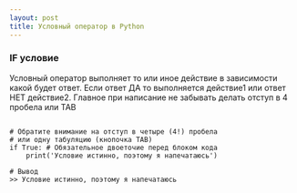 ```yaml
---
layout: post
title: Условный оператор в Python
---
```


### IF условие
Условный оператор выполняет то или иное действие в зависимости какой будет ответ. Если ответ ДА то выполняется действие1 или ответ НЕТ действие2.
Главное при написание не забывать делать отступ в 4 пробела или TAB

<pre><code data-language="python">
# Обратите внимание на отступ в четыре (4!) пробела
# или одну табуляцию (кнопочка TAB)
if True: # Обязательное двоеточие перед блоком кода
    print('Условие истинно, поэтому я напечатаюсь')

# Вывод
>> Условие истинно, поэтому я напечатаюсь
</code></pre>
